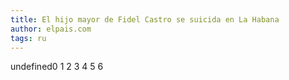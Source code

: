 ```yaml
---
title: El hijo mayor de Fidel Castro se suicida en La Habana
author: elpais.com
tags: ru
---
```


undefined0
1
2
3
4
5
6


